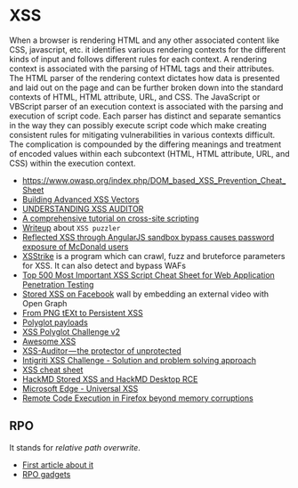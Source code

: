 # XSS

When a browser is rendering HTML and any other associated content like CSS, javascript, etc.
it identifies various rendering contexts for the different kinds of input and follows different
rules for each context. A rendering context is associated with the parsing of HTML tags and their
attributes. The HTML parser of the rendering context dictates how data is presented and laid out
on the page and can be further broken down into the standard contexts of HTML, HTML attribute, URL,
and CSS. The JavaScript or VBScript parser of an execution context is associated with the parsing
and execution of script code. Each parser has distinct and separate semantics in the way they can
possibly execute script code which make creating consistent rules for mitigating vulnerabilities
in various contexts difficult. The complication is compounded by the differing meanings and
treatment of encoded values within each subcontext (HTML, HTML attribute, URL, and CSS) within the
execution context.

 - https://www.owasp.org/index.php/DOM_based_XSS_Prevention_Cheat_Sheet
 - [Building Advanced XSS Vectors](http://brutelogic.com.br/docs/advanced-xss.pdf)
 - [UNDERSTANDING XSS AUDITOR](https://www.virtuesecurity.com/blog/understanding-xss-auditor/)
 - [A comprehensive tutorial on cross-site scripting](http://excess-xss.com/)
 - [Writeup](https://medium.com/@eoftedal/xss-puzzler-622f6f86c277) about ``XSS puzzler``
 - [Reflected XSS through AngularJS sandbox bypass causes password exposure of McDonald users](https://finnwea.com/blog/stealing-passwords-from-mcdonalds-users)
 - [XSStrike](https://github.com/UltimateHackers/XSStrike) is a program which can crawl, fuzz and bruteforce parameters for XSS. It can also detect and bypass WAFs
 - [Top 500 Most Important XSS Script Cheat Sheet for Web Application Penetration Testing](https://gbhackers.com/top-500-important-xss-cheat-sheet/)
 - [Stored XSS on Facebook](https://opnsec.com/2018/03/stored-xss-on-facebook/) wall by embedding an external video with Open Graph
 - [From PNG tEXt to Persistent XSS](https://www.pentestpartners.com/security-blog/from-png-text-to-persistent-xss/)
 - [Polyglot payloads](https://www.slideshare.net/MathiasKarlsson2/polyglot-payloads-in-practice-by-avlidienbrunn-at-hackpra)
 - [XSS Polyglot Challenge v2](https://polyglot.innerht.ml/)
 - [Awesome XSS](https://github.com/s0md3v/AwesomeXSS)
 - [XSS-Auditor — the protector of unprotected](https://medium.com/bugbountywriteup/xss-auditor-the-protector-of-unprotected-f900a5e15b7b)
 - [Intigriti XSS Challenge - Solution and problem solving approach](https://dee-see.github.io/intigriti/xss/2019/05/02/intigriti-xss-challenge-writeup.html)
 - [XSS cheat sheet](https://portswigger.net/web-security/cross-site-scripting/cheat-sheet)
 - [HackMD Stored XSS and HackMD Desktop RCE](https://5alt.me/2019/10/HackMD%20Stored%20XSS%20and%20HackMD%20Desktop%20RCE/)
 - [Microsoft Edge - Universal XSS](https://leucosite.com/Microsoft-Edge-uXSS/?q)
 - [Remote Code Execution in Firefox beyond memory corruptions](https://frederik-braun.com/firefox-ui-xss-leading-to-rce.html)

## RPO

It stands for *relative path overwrite*.

 - [First article about it](http://www.thespanner.co.uk/2014/03/21/rpo/)
 - [RPO gadgets](http://blog.innerht.ml/rpo-gadgets/)
